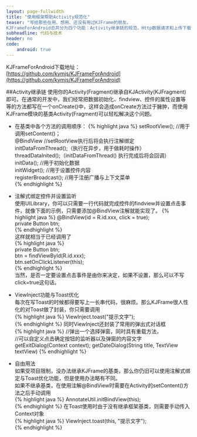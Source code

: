 ```yaml
---
layout: page-fullwidth
title: "使用框架帮助Activity规范化"
teaser: "写给那些在用、想用、还没有用过KJFrame的朋友。  
KJFrameForAndroid总共分为四个功能：Activity继承链的规范，Http数据请求和上传下载，Bitmap大图加载以及ListView滚动时只加载内存图片，数据库对象存储与集合对象存储。还有一个独立出来的功能CJFrame插件化开发框架，支持启动在你的手机中未安装的apk应用。 "
subheadline: 代码与技术
header: no
code: 
    android: true
--- 
```

KJFrameForAndroid下载地址：[https://github.com/kymjs/KJFrameForAndroid](https://github.com/kymjs/KJFrameForAndroid)

##Activity继承链
使用你的Activity(Fragment)继承自KJActivity(KJFragment)即可。在通常的开发中，我们经常把数据初始化、findview、控件的属性设置等等的方法都写在一个onCreate()中，这样会造成onCreate方法过于臃肿，而使用KJFrame模块的基类Activity(Fragment)可以轻松解决这个问题。  

* 在基类中各个方法的调用顺序： 
{% highlight java %} 
setRootView(); //用于调用setContent()；  
@BindView //setRootView执行后将会执行注解绑定  
initDataFromThread();（执行在异步，用于做耗时操作）   
threadDataInited();（initDataFromThread() 执行完成后将会回调）   
initData(); //用于初始化数据  
initWidget(); //用于设置控件内容  
registerBroadcast(); //用于注册广播与上下文菜单  
{% endhighlight %}

* 注解式绑定控件并设置监听  
使用UILibrary，你可以只需要一行代码就完成控件的findview并设置点击事件，就像下面的示例，只需要添加@BindView注解就能实现了。 
{% highlight java %}
@BindView(id = R.id.xxx, click = true);  
private Button btn;  
{% endhighlight %}  
这样就相当于已经调用了  
{% highlight java %}  
private Button btn;   
btn = findViewById(R.id.xxx);  
btn.setOnClickListener(this);  
{% endhighlight %}   
当然，是否一定要设置点击事件是由你来决定，如果不设置，那么可以不写click=true这句话。

* ViewInject功能与Toast优化  
每次在写Toast的时候都得要写上一长串代码，很麻烦。那么KJFrame很人性化的对Toast做了封装，你只需要调用  
{% highlight java %} 
ViewInject.toast("提示文字");  
{% endhighlight %}
同时ViewInject还封装了常用的弹出式对话框  
{% highlight java %} 
//弹出一个选择弹窗，同时具有重载方法，  
//可以自定义点击确定按钮的监听器以及弹窗的内容文字
getExitDialog(Context context); 
getDateDialog(String title, TextView textView)
{% endhighlight %}

* 自由用法  
如果受项目限制，没办法继承KJFrame的基类，那么你仍旧可以使用注解式绑定与Toast优化功能，但是使用办法略有不同。  
如果不继承基类，在使用注解@BindView时需要在Activity的setContent()方法之后手动调用  
{% highlight java %} 
AnnotateUtil.initBindView(this);  
{% endhighlight %}
在Toast使用时由于没有继承框架基类，则需要手动传入Context对象  
{% highlight java %} 
ViewInject.toast(this, "提示文字");  
{% endhighlight %}

